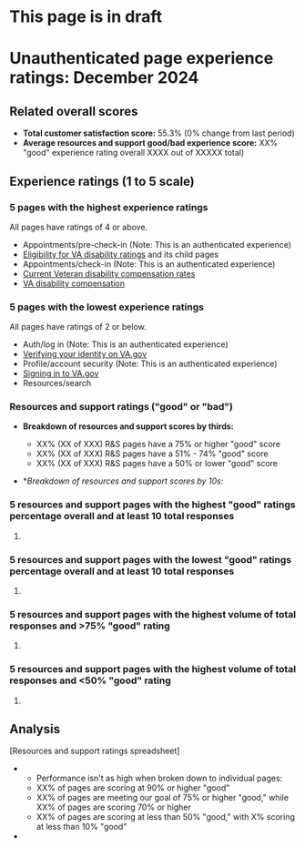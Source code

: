 # This page is in draft
# Unauthenticated page experience ratings: December 2024
## Related overall scores
- **Total customer satisfaction score:** 55.3% (0% change from last period)
- **Average resources and support good/bad experience score:** XX% "good" experience rating overall XXXX out of XXXXX total)

## Experience ratings (1 to 5 scale)

### 5 pages with the highest experience ratings 
All pages have ratings of 4 or above.
- Appointments/pre-check-in (Note: This is an authenticated experience)
- [Eligibility for VA disability ratings](https://www.va.gov/disability/eligibility/) and its child pages
- Appointments/check-in (Note: This is an authenticated experience)
- [Current Veteran disability compensation rates](https://www.va.gov/disability/compensation-rates/veteran-rates/)
- [VA disability compensation](https://www.va.gov/disability/)
     
### 5 pages with the lowest experience ratings
All pages have ratings of 2 or below.
- Auth/log in (Note: This is an authenticated experience)
- [Verifying your identity on VA.gov](https://www.va.gov/resources/verifying-your-identity-on-vagov/)
- Profile/account security (Note: This is an authenticated experience)
- [Signing in to VA.gov](https://www.va.gov/resources/signing-in-to-vagov/)
- Resources/search
  
### Resources and support ratings ("good" or "bad")

- **Breakdown of resources and support scores by thirds:**
  - XX% (XX of XXX) R&S pages have a 75% or higher "good" score
  - XX% (XX of XXX) R&S pages have a 51% - 74% "good" score
  - XX% (XX of XXX) R&S pages have a 50% or lower "good" score
    
- **Breakdown of resources and support scores by 10s:*

### 5 resources and support pages with the highest "good" ratings percentage overall and at least 10 total responses

1.   
### 5 resources and support pages with the lowest "good" ratings percentage overall and at least 10 total responses

1.    
### 5 resources and support pages with the highest volume of total responses and >75% "good" rating

1.      
### 5 resources and support pages with the highest volume of total responses and <50% "good" rating

1.    
## Analysis
[Resources and support ratings spreadsheet]
- - Performance isn't as high when broken down to individual pages:
  - XX% of pages are scoring at 90% or higher "good"
  - XX% of pages are meeting our goal of 75% or higher "good," while XX% of pages are scoring 70% or higher
  - XX% of pages are scoring at less than 50% "good," with X% scoring at less than 10% "good" 
- 
